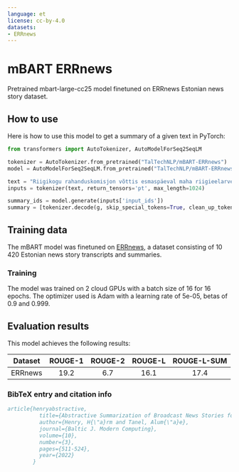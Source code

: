 ```yaml
---
language: et
license: cc-by-4.0
datasets:
- ERRnews
---
```


# mBART ERRnews

Pretrained mbart-large-cc25 model finetuned on ERRnews Estonian news story dataset.

## How to use
Here is how to use this model to get a summary of a given text in PyTorch:

```python
from transformers import AutoTokenizer, AutoModelForSeq2SeqLM

tokenizer = AutoTokenizer.from_pretrained("TalTechNLP/mBART-ERRnews")
model = AutoModelForSeq2SeqLM.from_pretrained("TalTechNLP/mBART-ERRnews")

text = "Riigikogu rahanduskomisjon võttis esmaspäeval maha riigieelarvesse esitatud investeeringuettepanekutest siseministeeriumi investeeringud koolidele ja lasteaedadele, sest komisjoni hinnangul ei peaks siseministeerium tegelema investeeringutega väljaspoole oma vastutusala. Komisjoni esimees Aivar Kokk ütles, et komisjon lähtus otsuse tegemisel riigikontrolör Janar Holmi soovitusest ja seadustest."
inputs = tokenizer(text, return_tensors='pt', max_length=1024)

summary_ids = model.generate(inputs['input_ids'])
summary = [tokenizer.decode(g, skip_special_tokens=True, clean_up_tokenization_spaces=False) for g in summary_ids]
```

## Training data

The mBART model was finetuned on [ERRnews](https://huggingface.co/datasets/TalTechNLP/ERRnews), a dataset consisting of 10 420
Estonian news story transcripts and summaries.

### Training

The model was trained on 2 cloud GPUs with a batch size of 16 for 16 epochs. The optimizer 
used is Adam with a learning rate of 5e-05, betas of 0.9 and 0.999.

## Evaluation results

This model achieves the following results:


| Dataset | ROUGE-1 | ROUGE-2 | ROUGE-L | ROUGE-L-SUM |
|:-------:|:-------:|:-------:|:-------:|:-----------:|
| ERRnews | 19.2    | 6.7     | 16.1    | 17.4        |


### BibTeX entry and citation info

```bibtex
article{henryabstractive,
          title={Abstractive Summarization of Broadcast News Stories for {Estonian}},
          author={Henry, H{\"a}rm and Tanel, Alum{\"a}e},
          journal={Baltic J. Modern Computing},
          volume={10},
          number={3},
          pages={511-524},
          year={2022}
        }
```